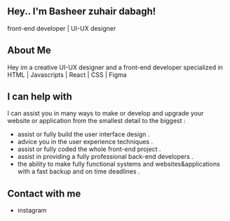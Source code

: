 ## Hey.. I'm Basheer zuhair dabagh!
front-end developer | UI-UX designer

## About Me
Hey im a creative UI-UX designer and a front-end developer specialized in HTML | Javascripts | React | CSS | Figma

## I can help with
I can assist you in many ways to make or develop and upgrade your <br>website or application from the smallest detail to the biggest :
 - assist or fully build the user interface design .
- advice you in the user experience techniques .
- assist or fully coded the whole front-end project .
- assist in providing a fully professional back-end developers .
- the ability to make fully functional systems and websites&applications 
  with a fast backup and on time deadlines .

## Contact with me
<ul>
<li>
<a>instagram

</a>
  
</li>
</ul>
